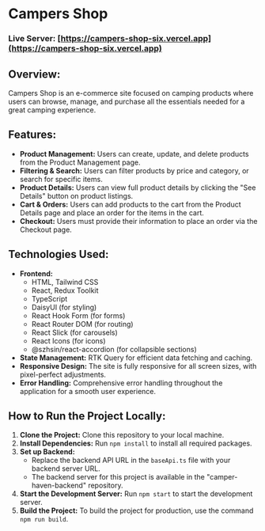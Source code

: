 # Campers Shop

### Live Server: [https://campers-shop-six.vercel.app](https://campers-shop-six.vercel.app)

## Overview:
Campers Shop is an e-commerce site focused on camping products where users can browse, manage, and purchase all the essentials needed for a great camping experience.

## Features:
- **Product Management:** Users can create, update, and delete products from the Product Management page.
- **Filtering & Search:** Users can filter products by price and category, or search for specific items.
- **Product Details:** Users can view full product details by clicking the "See Details" button on product listings.
- **Cart & Orders:** Users can add products to the cart from the Product Details page and place an order for the items in the cart.
- **Checkout:** Users must provide their information to place an order via the Checkout page.

## Technologies Used:
- **Frontend:**
  - HTML, Tailwind CSS
  - React, Redux Toolkit
  - TypeScript
  - DaisyUI (for styling)
  - React Hook Form (for forms)
  - React Router DOM (for routing)
  - React Slick (for carousels)
  - React Icons (for icons)
  - @szhsin/react-accordion (for collapsible sections)
- **State Management:** RTK Query for efficient data fetching and caching.
- **Responsive Design:** The site is fully responsive for all screen sizes, with pixel-perfect adjustments.
- **Error Handling:** Comprehensive error handling throughout the application for a smooth user experience.

## How to Run the Project Locally:
1. **Clone the Project:** Clone this repository to your local machine.
2. **Install Dependencies:** Run `npm install` to install all required packages.
3. **Set up Backend:**
   - Replace the backend API URL in the `baseApi.ts` file with your backend server URL.
   - The backend server for this project is available in the "camper-haven-backend" repository.
4. **Start the Development Server:** Run `npm start` to start the development server.
5. **Build the Project:** To build the project for production, use the command `npm run build`.

